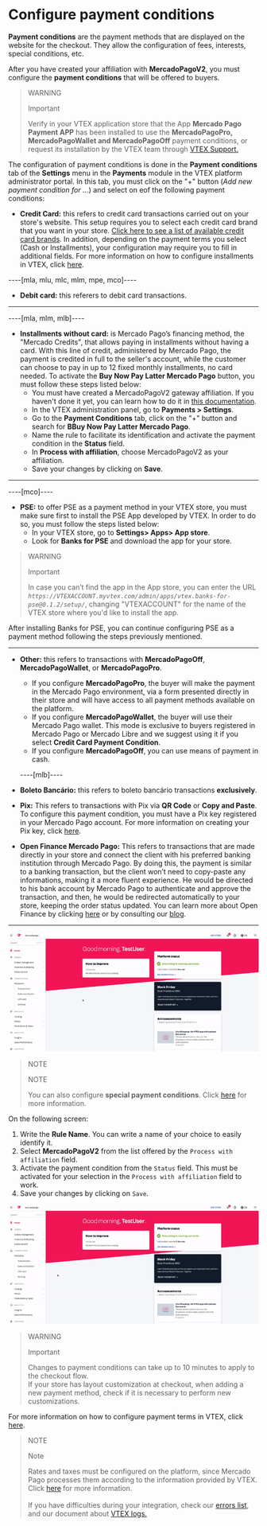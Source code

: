 # Configure payment conditions

**Payment conditions** are the payment methods that are displayed on the website for the checkout. They allow the configuration of fees, interests, special conditions, etc.

After you have created your affiliation with **MercadoPagoV2**, you must configure the **payment conditions** that will be offered to buyers.

> WARNING
>
> Important
>
> Verify in your VTEX application store that the App **Mercado Pago Payment APP** has been installed to use the **MercadoPagoPro, MercadoPagoWallet and MercadoPagoOff**  payment conditions, or request its installation by the VTEX team through [VTEX Support.](https://help.vtex.com/en/support)

The configuration of payment conditions is done in the **Payment conditions** tab of the **Settings** menu in the **Payments** module in the VTEX platform administrator portal. In this tab, you must click on the "+" button (*Add new payment condition for ...*) and select on eof the following payment conditions:

* **Credit Card:** this refers to credit card transactions carried out on your store's website. This setup requires you to select each credit card brand that you want in your store. [Click here to see a list of available credit card brands](/developers/en/docs/vtex/payment-methods). In addition, depending on the payment terms you select (Cash or Installments), your configuration may require you to fill in additional fields. For more information on how to configure installments in VTEX, click [here](https://help.vtex.com/en/tutorial/condicoes-de-pagamento--tutorials_455#parcelado-sem-juros). 

----[mla, mlu, mlc, mlm, mpe, mco]----
* **Debit card:** this referers to debit card transactions. 

------------
----[mla, mlm, mlb]----
* **Installments without card:** is Mercado Pago’s financing method, the "Mercado Credits", that allows paying in installments without having a card. With this line of credit, administered by Mercado Pago, the payment is credited in full to the seller's account, while the customer can choose to pay in up to 12 fixed monthly installments, no card needed. To activate the **Buy Now Pay Latter Mercado Pago** button, you must follow these steps listed below:
  * You must have created a MercadoPagoV2 gateway affiliation. If you haven't done it yet, you can learn how to do it in [this documentation](/developers/en/docs/vtex/gateway-affiliations).
  * In the VTEX administration panel, go to **Payments > Settings**.
  * Go to the **Payment Conditions** tab, click on the "+" button and search for **BBuy Now Pay Latter Mercado Pago**.
  * Name the rule to facilitate its identification and activate the payment condition in the **Status** field.
  * In **Process with affiliation**, choose MercadoPagoV2 as your affiliation.
  * Save your changes by clicking on **Save**.

------------
----[mco]----
* **PSE:** to offer PSE as a payment method in your VTEX store, you must make sure first to install the PSE App developed by VTEX. In order to do so, you must follow the steps listed below:
  * In your VTEX store, go to **Settings> Apps> App store**.
  * Look for **Banks for PSE** and download the app for your store.

> WARNING
>
> Important
>
> In case you can’t find the app in the App store, you can enter the URL *`https://VTEXACCOUNT.myvtex.com/admin/apps/vtex.banks-for-pse@0.1.2/setup/`*, changing "VTEXACCOUNT" for the name of the VTEX store where you'd like to install the app.

After installing Banks for PSE, you can continue configuring PSE as a payment method following the steps previously mentioned.

------------
* **Other:** this refers to transactions with  **MercadoPagoOff**, **MercadoPagoWallet**, or **MercadoPagoPro**.
  * If you configure **MercadoPagoPro**, the buyer will make the payment in the Mercado Pago environment, via a form presented directly in their store and will have access to all payment methods available on the platform.
  * If you configure **MercadoPagoWallet**, the buyer will use their Mercado Pago wallet. This mode is exclusive to buyers registered in Mercado Pago or Mercado Libre and we suggest using it if you select **Credit Card Payment Condition**.
  * If you configure **MercadoPagoOff**, you can use means of payment in cash. 
  
  ----[mlb]----
* **Boleto Bancário:** this refers to boleto bancário transactions **exclusively**.
* **Pix:** This refers to transactions with Pix via **QR Code** or **Copy and Paste**. To configure this payment condition, you must have a Pix key registered in your Mercado Pago account. For more information on creating your Pix key, click [here](https://www.mercadopago[FAKER][URL][DOMAIN]/stop/pix?url=https%3A%2F%2Fwww.mercadopago.com.br%2Fadmin-pix-keys%2Fmy-keys&authentication_mode=required). 
* **Open Finance Mercado Pago:** This refers to transactions that are made directly in your store and connect the client with his preferred banking institution through Mercado Pago. By doing this, the payment is similar to a banking transaction, but the client won’t need to copy-paste any informations, making it a more fluent experience. He would be directed to his bank account by Mercado Pago to authenticate and approve the transaction, and then, he would be redirected automatically to your store, keeping the order status updated. You can learn more about Open Finance by clicking [here](https://www.mercadopago.com.br/c/openfinance) or by consulting our [blog](https://empresas.mercadopago.com.br/pagamentos-via-open-finance).

------------

![Configure payment plans](/images/vtex/paymentconditions-imagenv2-en.gif)

> NOTE
>
> NOTE
> 
> You can also configure **special payment conditions**. Click [here](https://help.vtex.com/en/tutorial/condicoes-especiais--tutorials_456?&utm_source=admin) for more information.

On the following screen:

1. Write the **Rule Name**. You can write a name of your choice to easily identify it.
2. Select **MercadoPagoV2** from the list offered by the `Process with affiliation` field.
3. Activate the payment condition from the `Status` field. This must be activated for your selection in the `Process with affiliation` field to work.
4. Save your changes by clicking on `Save`.

![Credit card configuration](/images/vtex/paymentconditions-cc-imagenv2-en.gif)

> WARNING
>
> Important
> 
> Changes to payment conditions can take up to 10 minutes to apply to the checkout flow.
> <br>
> If your store has layout customization at checkout, when adding a new payment method, check if it is necessary to perform new customizations.

For more information on how to configure payment terms in VTEX, click [here](https://help.vtex.com/en/tutorial/condicoes-de-pagamento--tutorials_455).

> NOTE
>
> Note
> 
> Rates and taxes must be configured on the platform, since Mercado Pago processes them according to the information provided by VTEX. Click [here](https://help.vtex.com/en/tutorial/creando-la-tasaimpuesto/) for more information.
> <br>
> <br>
> If you have difficulties during your integration, check our [errors list](https://www.mercadopago[FAKER][URL][DOMAIN]/developers/en/guides/vtex/common-errors), and our document about [VTEX logs.](https://www.mercadopago[FAKER][URL][DOMAIN]/developers/en/guides/vtex/logs)